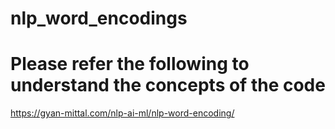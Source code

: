 # nlp_word_encodings
# Please refer the following to understand the concepts of the code
https://gyan-mittal.com/nlp-ai-ml/nlp-word-encoding/
